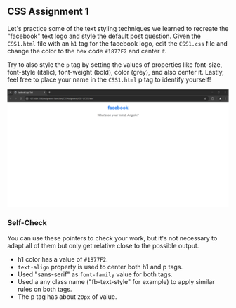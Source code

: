 ## CSS Assignment 1

Let's practice some of the text styling techniques we learned to recreate the "facebook" text logo and style the default post question. Given  the `CSS1.html` file with an `h1` tag for the facebook logo, edit the `CSS1.css` file and change the color to the hex code `#1877F2` and center it. 

Try to also style the `p` tag by setting the values of properties like font-size, font-style (italic), font-weight (bold), color (grey), and also center it. Lastly, feel free to place your name in the `CSS1.html` p tag to identify yourself!

![possible_outcome](possible-outcome.png)

### Self-Check
You can use these pointers to check your work, but it's not necessary to adapt all of them but only get relative close to the possible output.

- h1 color has a value of `#1877F2`.
- `text-align` property is used to center both h1 and p tags.
- Used "sans-serif" as `font-family` value for both tags.
- Used a any class name ("fb-text-style" for example) to apply similar rules on both tags.
- The p tag has about `20px` of value.